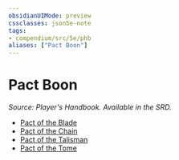 ```yaml
---
obsidianUIMode: preview
cssclasses: json5e-note
tags:
- compendium/src/5e/phb
aliases: ["Pact Boon"]
---
```

# Pact Boon
*Source: Player's Handbook. Available in the SRD.* 

- [Pact of the Blade](./pact-of-the-blade.md#)
- [Pact of the Chain](./pact-of-the-chain.md#)
- [Pact of the Talisman](./pact-of-the-talisman-tce.md#)
- [Pact of the Tome](./pact-of-the-tome.md#)